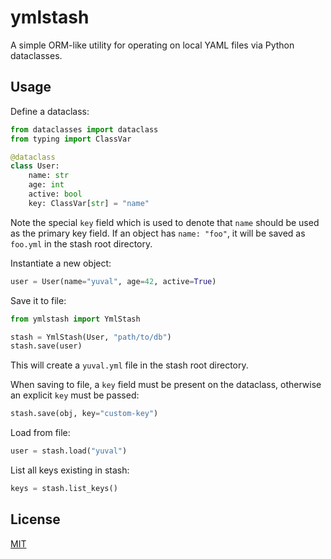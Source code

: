 # ymlstash

A simple ORM-like utility for operating on local YAML files via Python dataclasses.

## Usage

Define a dataclass:

```python
from dataclasses import dataclass
from typing import ClassVar

@dataclass
class User:
    name: str
    age: int
    active: bool
    key: ClassVar[str] = "name"
```

Note the special `key` field which is used to denote that `name` should be used as the primary key field. If an object has `name: "foo"`, it will be saved as `foo.yml` in the stash root directory.

Instantiate a new object:

```python
user = User(name="yuval", age=42, active=True)
```

Save it to file:

```python
from ymlstash import YmlStash

stash = YmlStash(User, "path/to/db")
stash.save(user)
```

This will create a `yuval.yml` file in the stash root directory.

When saving to file, a `key` field must be present on the dataclass, otherwise an explicit `key` must be passed:

```python
stash.save(obj, key="custom-key")
```

Load from file:

```python
user = stash.load("yuval")
```

List all keys existing in stash:

```python
keys = stash.list_keys()
```

## License

[MIT](LICENSE)
